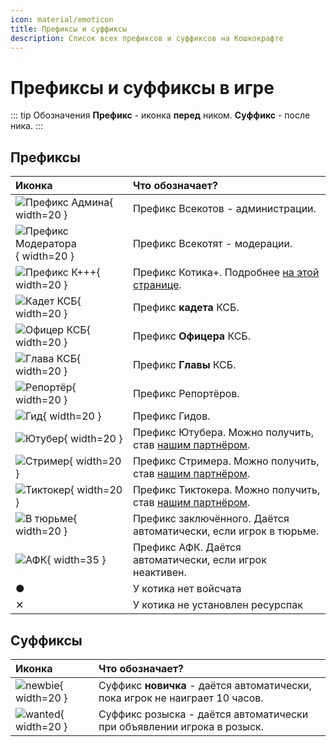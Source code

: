 ```yaml
---
icon: material/emoticon
title: Префиксы и суффиксы
description: Список всех префиксов и суффиксов на Кошкокрафте
---
```


# Префиксы и суффиксы в игре

::: tip Обозначения
**Префикс** - иконка **перед** ником. **Суффикс** - после ника.
:::

## Префиксы

| Иконка | Что обозначает? |
| :------- | :--------------- | 
|![Префикс Админа](/assets/general/prefixes/admin.png){ width=20 }|Префикс Всекотов - администрации.|
|![Префикс Модератора](/assets/general/prefixes/moder.png){ width=20 }|Префикс Всекотят - модерации.|
|![Префикс К+++](/assets/general/prefixes/kplusplusplus.png){ width=20 }|Префикс <span class="neon">Котика+</span>. Подробнее [на этой странице](./donate.md).|
|![Кадет КСБ](/assets/general/prefixes/kadet_police.png){ width=20 }|Префикс **кадета** КСБ.|
|![Офицер КСБ](/assets/general/prefixes/police.png){ width=20 }|Префикс **Офицера** КСБ.|
|![Глава КСБ](/assets/general/prefixes/glav_police.png){ width=20 }|Префикс **Главы** КСБ.|
|![Репортёр](/assets/general/prefixes/reporter.png){ width=20 }|Префикс Репортёров.|
|![Гид](/assets/general/prefixes/guide.png){ width=20 }|Префикс Гидов.|
|![Ютубер](/assets/general/prefixes/youtube.png){ width=20 }|Префикс Ютубера. Можно получить, став [нашим партнёром](./for_media.md).|
|![Стример](/assets/general/prefixes/twitch.png){ width=20 }|Префикс Стримера. Можно получить, став [нашим партнёром](./for_media.md).|
|![Тиктокер](/assets/general/prefixes/tiktok.png){ width=20 }|Префикс Тиктокера. Можно получить, став [нашим партнёром](./for_media.md).|
|![В тюрьме](/assets/general/prefixes/jailed.png){ width=20 }|Префикс заключённого. Даётся автоматически, если игрок в тюрьме.|
|![АФК](/assets/general/prefixes/afk.png){ width=35 }|Префикс АФК. Даётся автоматически, если игрок неактивен.|
|<span class="red">●</span>|У котика нет войсчата|
|<span class="red">✕</span>|У котика не установлен ресурспак|


## Суффиксы

| Иконка | Что обозначает? |
| :------- | :--------------- | 
|![newbie](/assets/general/prefixes/newbie.png){ width=20 }|Суффикс **новичка** - даётся автоматически, пока игрок не наиграет 10 часов.|
|![wanted](/assets/general/prefixes/wanted.png){ width=20 }|Суффикс розыска - даётся автоматически при объявлении игрока в розыск.|